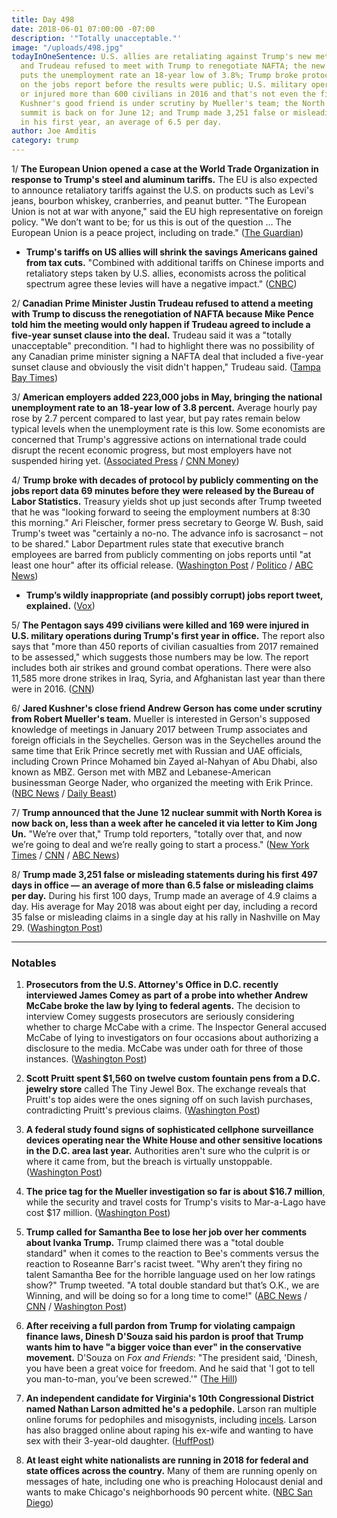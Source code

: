 ```yaml
---
title: Day 498
date: 2018-06-01 07:00:00 -07:00
description: '"Totally unacceptable."'
image: "/uploads/498.jpg"
todayInOneSentence: U.S. allies are retaliating against Trump's new metal tariffs
  and Trudeau refused to meet with Trump to renegotiate NAFTA; the new jobs report
  puts the unemployment rate an 18-year low of 3.8%; Trump broke protocol by commenting
  on the jobs report before the results were public; U.S. military operations killed
  or injured more than 600 civilians in 2016 and that's not even the final tally;
  Kushner's good friend is under scrutiny by Mueller's team; the North Korean nuclear
  summit is back on for June 12; and Trump made 3,251 false or misleading statements
  in his first year, an average of 6.5 per day.
author: Joe Amditis
category: trump
---
```


1/ **The European Union opened a case at the World Trade Organization in response to Trump's steel and aluminum tariffs.** The EU is also expected to announce retaliatory tariffs against the U.S. on products such as Levi's jeans, bourbon whiskey, cranberries, and peanut butter. "The European Union is not at war with anyone," said the EU high representative on foreign policy. "We don’t want to be; for us this is out of the question … The European Union is a peace project, including on trade." ([The Guardian](https://www.theguardian.com/business/2018/jun/01/eu-starts-retaliation-against-donald-trumps-steel-and-aluminium-tariffs))

* **Trump's tariffs on US allies will shrink the savings Americans gained from tax cuts.** "Combined with additional tariffs on Chinese imports and retaliatory steps taken by U.S. allies, economists across the political spectrum agree these levies will have a negative impact." ([CNBC](https://www.cnbc.com/2018/06/01/trump-tariffs-will-shrink-savings-americans-gained-from-tax-cuts.html))

2/ **Canadian Prime Minister Justin Trudeau refused to attend a meeting with Trump to discuss the renegotiation of NAFTA because Mike Pence told him the meeting would only happen if Trudeau agreed to include a five-year sunset clause into the deal.** Trudeau said it was a "totally unacceptable" precondition. "I had to highlight there was no possibility of any Canadian prime minister signing a NAFTA deal that included a five-year sunset clause and obviously the visit didn't happen," Trudeau said. ([Tampa Bay Times](http://www.tampabay.com/trudeau-declines-to-meet-trump-because-of-us-precondition-ap_world75093ce4b0544576ad7fd9a7e9d76392))

3/ **American employers added 223,000 jobs in May, bringing the national unemployment rate to an 18-year low of 3.8 percent.** Average hourly pay rose by 2.7 percent compared to last year, but pay rates remain below typical levels when the unemployment rate is this low. Some economists are concerned that Trump's aggressive actions on international trade could disrupt the recent economic progress, but most employers have not suspended hiring yet. ([Associated Press](https://www.apnews.com/5a81694716a2444dbeba6414e72e6a2d/US-gains-223K-jobs;-unemployment-at-18-year-low-of-3.8-pct.) / [CNN Money](http://money.cnn.com/2018/06/01/news/economy/may-jobs-report/index.html))

4/ **Trump broke with decades of protocol by publicly commenting on the jobs report data 69 minutes before they were released by the Bureau of Labor Statistics.** Treasury yields shot up just seconds after Trump tweeted that he was "looking forward to seeing the employment numbers at 8:30 this morning." Ari Fleischer, former press secretary to George W. Bush, said Trump's tweet was "certainly a no-no. The advance info is sacrosanct – not to be shared." Labor Department rules state that executive branch employees are barred from publicly commenting on jobs reports until "at least one hour" after its official release. ([Washington Post](https://www.washingtonpost.com/news/business/wp/2018/06/01/trump-breaks-protocol-sends-markets-a-clear-signal-on-jobs-report-before-numbers-are-released/?utm_term=.0b6b62b8d140) / [Politico](https://www.politico.com/story/2018/06/01/obama-officials-slam-trump-after-he-breaks-protocol-with-jobs-numbers-tease-616321) / [ABC News](https://abcnews.go.com/Politics/trump-tweet-previewing-jobs-report-appears-break-protocol/story?id=55584360))

* **Trump’s wildly inappropriate (and possibly corrupt) jobs report tweet, explained.** ([Vox](https://www.vox.com/policy-and-politics/2018/6/1/17417372/trumps-jobs-report-tweet))

5/ **The Pentagon says 499 civilians were killed and 169 were injured in U.S. military operations during Trump's first year in office.** The report also says that "more than 450 reports of civilian casualties from 2017 remained to be assessed," which suggests those numbers may be low. The report includes both air strikes and ground combat operations. There were also 11,585 more drone strikes in Iraq, Syria, and Afghanistan last year than there were in 2016. ([CNN](https://www.cnn.com/2018/06/01/politics/us-military-report-civilian-deaths/index.html))

6/ **Jared Kushner's close friend Andrew Gerson has come under scrutiny from Robert Mueller's team.** Mueller is interested in Gerson's supposed knowledge of meetings in January 2017 between Trump associates and foreign officials in the Seychelles.  Gerson was in the Seychelles around the same time that Erik Prince secretly met with Russian and UAE officials, including Crown Prince Mohamed bin Zayed al-Nahyan of Abu Dhabi, also known as MBZ. Gerson met with MBZ and Lebanese-American businessman George Nader, who organized the meeting with Erik Prince. ([NBC News](https://www.nbcnews.com/news/all/jared-kushner-close-friend-rick-gerson-now-under-scrutiny-mueller-n876361) / [Daily Beast](https://www.thedailybeast.com/jared-kushners-close-friend-rick-gerson-under-scrutiny-from-mueller-team))

7/ **Trump announced that the June 12 nuclear summit with North Korea is now back on, less than a week after he canceled it via letter to Kim Jong Un.** "We’re over that," Trump told reporters, "totally over that, and now we’re going to deal and we’re really going to start a process." ([New York Times](https://www.nytimes.com/2018/06/01/world/asia/trump-north-korea-summit-kim.html) / [CNN](https://www.cnn.com/politics/live-news/trump-today-06-01-18/index.html) / [ABC News](https://abcnews.go.com/Politics/trump-sits-top-north-korean-official-oval-office/story?id=55584584))

8/ **Trump made 3,251 false or misleading statements during his first 497 days in office — an average of more than 6.5 false or misleading claims per day.** During his first 100 days, Trump made an average of 4.9 claims a day. His average for May 2018 was about eight per day, including a record 35 false or misleading claims in a single day at his rally in Nashville on May 29. ([Washington Post](https://www.washingtonpost.com/news/fact-checker/wp/2018/06/01/president-trump-has-made-3251-false-or-misleading-claims-in-497-days/?utm_term=.0920800f3b5f))

---

### Notables

1. **Prosecutors from the U.S. Attorney's Office in D.C. recently interviewed James Comey as part of a probe into whether Andrew McCabe broke the law by lying to federal agents.** The decision to interview Comey suggests prosecutors are seriously considering whether to charge McCabe with a crime. The Inspector General accused McCabe of lying to investigators on four occasions about authorizing a disclosure to the media. McCabe was under oath for three of those instances. ([Washington Post](https://www.washingtonpost.com/world/national-security/prosecutors-interview-comey-in-probe-of-his-former-deputy-andrew-mccabe/2018/05/31/1ede31f6-64e1-11e8-99d2-0d678ec08c2f_story.html?utm_term=.341c9adad570))

2. **Scott Pruitt spent $1,560 on twelve custom fountain pens from a D.C. jewelry store** called The Tiny Jewel Box. The exchange reveals that Pruitt's top aides were the ones signing off on such lavish purchases, contradicting Pruitt's previous claims. ([Washington Post](https://www.washingtonpost.com/news/energy-environment/wp/2018/06/01/epas-pruitt-spent-1560-on-12-customized-fountain-pens-from-washington-jewelry-store/?utm_term=.60b4f93aad3d))

3. **A federal study found signs of sophisticated cellphone surveillance devices operating near the White House and other sensitive locations in the D.C. area last year.** Authorities aren't sure who the culprit is or where it came from, but the breach is virtually unstoppable. ([Washington Post](https://www.washingtonpost.com/news/the-switch/wp/2018/06/01/signs-of-sophisticated-cell-phone-spying-found-near-white-house-say-u-s-officials/?utm_term=.19119d9a8b79))

4. **The price tag for the Mueller investigation so far is about $16.7 million**, while the security and travel costs for Trump's visits to Mar-a-Lago have cost $17 million. ([Washington Post](https://www.washingtonpost.com/news/politics/wp/2018/06/01/trumps-spent-far-more-going-to-mar-a-lago-alone-than-the-mueller-probe-has-cost/?utm_term=.ddeb8e3334a9))

5. **Trump called for Samantha Bee to lose her job over her comments about Ivanka Trump.** Trump claimed there was a "total double standard" when it comes to the reaction to Bee's comments versus the reaction to Roseanne Barr's racist tweet. "Why aren’t they firing no talent Samantha Bee for the horrible language used on her low ratings show?" Trump tweeted. "A total double standard but that’s O.K., we are Winning, and will be doing so for a long time to come!" ([ABC News](https://abcnews.go.com/Politics/trump-calls-comedian-samantha-bee-lose-job-tweet/story?id=55583009) / [CNN](https://www.cnn.com/2018/06/01/politics/donald-trump-samantha-bee/index.html) / [Washington Post](https://www.washingtonpost.com/news/post-politics/wp/2018/06/01/trump-says-samantha-bee-has-no-talent-asks-why-she-hasnt-been-fired/?utm_term=.9271de283851))

6. **After receiving a full pardon from Trump for violating campaign finance laws, Dinesh D'Souza said his pardon is proof that Trump wants him to have "a bigger voice than ever" in the conservative movement.** D'Souza on *Fox and Friends*: "The president said, 'Dinesh, you have been a great voice for freedom. And he said that 'I got to tell you man-to-man, you’ve been screwed.'" ([The Hill](http://thehill.com/homenews/media/390207-dsouza-after-pardon-trump-wants-me-to-be-a-bigger-voice-than-ever))

7. **An independent candidate for Virginia's 10th Congressional District named Nathan Larson admitted he's a pedophile.** Larson ran multiple online forums for pedophiles and misogynists, including [incels](https://en.wikipedia.org/wiki/Incel). Larson has also bragged online about raping his ex-wife and wanting to have sex with their 3-year-old daughter. ([HuffPost](https://www.huffingtonpost.com/entry/nathan-larson-congressional-candidate-pedophile_us_5b10916de4b0d5e89e1e4824))

8. **At least eight white nationalists are running in 2018 for federal and state offices across the country.** Many of them are running openly on messages of hate, including one who is preaching Holocaust denial and wants to make Chicago's neighborhoods 90 percent white. ([NBC San Diego](https://www.nbcsandiego.com/news/politics/Hate-on-the-Ballot-At-Least-8-White-Nationalists-in-Races-Across-US-484270591.html))
